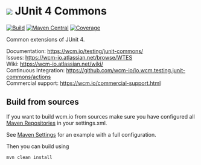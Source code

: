 <img src="https://wcm.io/images/favicon-16@2x.png"/> JUnit 4 Commons
======
[![Build](https://github.com/wcm-io/io.wcm.testing.junit-commons/workflows/Build/badge.svg?branch=develop)](https://github.com/wcm-io/io.wcm.testing.junit-commons/actions?query=workflow%3ABuild+branch%3Adevelop)
[![Maven Central](https://maven-badges.herokuapp.com/maven-central/io.wcm/io.wcm.testing.junit-commons/badge.svg)](https://maven-badges.herokuapp.com/maven-central/io.wcm/io.wcm.testing.junit-commons)
[![Coverage](https://sonarcloud.io/api/project_badges/measure?project=wcm-io_io.wcm.testing.junit-commons&metric=coverage)](https://sonarcloud.io/summary/new_code?id=wcm-io_io.wcm.testing.junit-commons)

Common extensions of JUnit 4.

Documentation: https://wcm.io/testing/junit-commons/<br/>
Issues: https://wcm-io.atlassian.net/browse/WTES<br/>
Wiki: https://wcm-io.atlassian.net/wiki/<br/>
Continuous Integration: https://github.com/wcm-io/io.wcm.testing.junit-commons/actions<br/>
Commercial support: https://wcm.io/commercial-support.html


## Build from sources

If you want to build wcm.io from sources make sure you have configured all [Maven Repositories](https://wcm.io/maven.html) in your settings.xml.

See [Maven Settings](https://github.com/wcm-io/io.wcm.testing.junit-commons/blob/develop/.maven-settings.xml) for an example with a full configuration.

Then you can build using

```
mvn clean install
```
